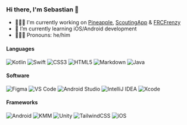 ### Hi there, I'm Sebastian 👋

- 👨🏻‍💻 I'm currently working on [Pineapple](https://github.com/galaxygoldfish/pineapple), [ScoutingApp](https://github.com/robototes/ScoutingApp) & [FRCFrenzy](https://github.com/galaxygoldfish/FRCFrenzy)
- 🌴 I’m currently learning iOS/Android development
- 🙍🏻‍♂️ Pronouns: he/him

#### Languages
![Kotlin](https://img.shields.io/badge/kotlin-%230095D5.svg?style=for-the-badge&logo=kotlin&logoColor=white&color=blueviolet)
![Swift](https://img.shields.io/badge/swift-F54A2A?style=for-the-badge&logo=swift&logoColor=white)
![CSS3](https://img.shields.io/badge/css3-%231572B6.svg?style=for-the-badge&logo=css3&logoColor=white)
![HTML5](https://img.shields.io/badge/html5-%23E34F26.svg?style=for-the-badge&logo=html5&logoColor=white)
![Markdown](https://img.shields.io/badge/markdown-%23000000.svg?style=for-the-badge&logo=markdown&logoColor=white&color=gray)
![Java](https://img.shields.io/badge/java-%23ED8B00.svg?style=for-the-badge&logo=oracle&logoColor=white&color=orange)
#### Software
![Figma](https://img.shields.io/badge/figma-%23F24E1E.svg?style=for-the-badge&logo=figma&logoColor=black&color=lightblue)
![VS Code](https://img.shields.io/badge/VS%20Code-0078d7.svg?style=for-the-badge&logo=visual-studio-code&logoColor=white)
![Android Studio](https://img.shields.io/badge/Android%20Studio-3DDC84.svg?style=for-the-badge&logo=android-studio&logoColor=white&color=darkgreen)
![IntelliJ IDEA](https://img.shields.io/badge/IntelliJ%20IDEA-000000.svg?style=for-the-badge&logo=intellij-idea&logoColor=white&color=red)
![Xcode](https://img.shields.io/badge/Xcode-007ACC?style=for-the-badge&logo=Xcode&logoColor=white&color=purple)
#### Frameworks
![Android](https://img.shields.io/badge/Android-%23F24E1E.svg?style=for-the-badge&logo=android&logoColor=black&color=lightgreen)
![KMM](https://img.shields.io/badge/KMM-%23F24E1E.svg?style=for-the-badge&logo=jetbrains&logoColor=white&color=blueviolet)
![Unity](https://img.shields.io/badge/Unity-%23F24E1E.svg?style=for-the-badge&logo=unity&logoColor=black&color=white)
![TailwindCSS](https://img.shields.io/badge/TailwindCSS-%23F24E1E.svg?style=for-the-badge&logo=tailwindcss&logoColor=white&color=blue)
![iOS](https://img.shields.io/badge/iOS-%23F24E1E.svg?style=for-the-badge&logo=apple&logoColor=white&color=gray)
